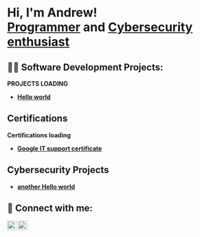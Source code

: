 <h1>Hi, I'm Andrew! <br/><a href="https://github.com/TheNjioboy/Andrew-Njio">Programmer</a> and <a href="https://www.linkedin.com/in/andrew-njiokwuemegi-6a2a961a3"> Cybersecurity enthusiast</a>
  
<h2>👨‍💻 Software Development Projects:</h2>

<b> PROJECTS LOADING <b>
- [Hello world](https://www.github.com)

<h2> Certifications </h2>
<b> Certifications loading <b>

  - [Google IT support certificate](https://www.github.com)


<h2> Cybersecurity Projects </h2>

- [another Hello world](https://www.github.com)

<h2> 🤳 Connect with me:</h2>

[<img align="left" alt="AndrewNjio | LinkedIn" width="22px" src="https://cdn.jsdelivr.net/npm/simple-icons@v3/icons/linkedin.svg" />][linkedin]
[<img align="left" alt="AndrewNjio | Instagram" width="22px" src="https://cdn.jsdelivr.net/npm/simple-icons@v3/icons/instagram.svg" />][instagram]


[instagram]: https://www.instagram.com/andrew_njio/
[linkedin]: https://www.linkedin.com/in/andrew-njiokwuemegi-6a2a961a3/

<!--TheNjioboy/Andrew-Njio is a ✨ _special_ ✨ repository because its `README.md` (this file) appears on your GitHub profile.

